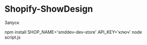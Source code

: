 # Shopify-ShowDesign

Запуск 

npm install
SHOP_NAME='smddev-dev-store' API_KEY='ключ' node script.js
